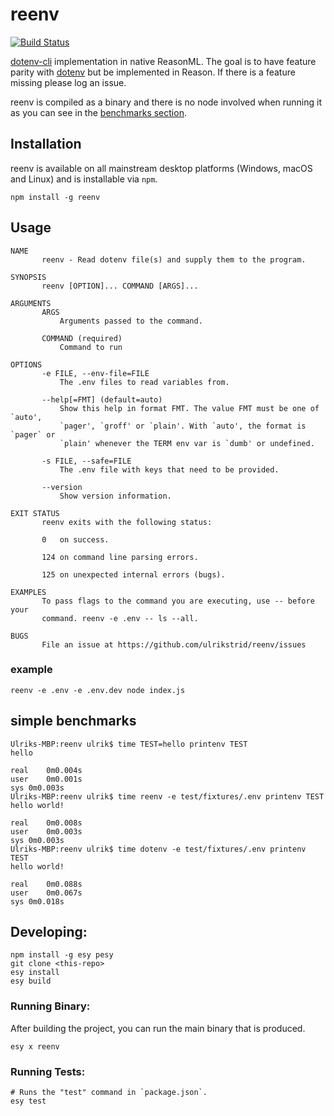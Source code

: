 # reenv

[![Build Status](https://dev.azure.com/strid/reenv/_apis/build/status/ulrikstrid.reenv?branchName=master)](https://dev.azure.com/strid/reenv/_build/latest?definitionId=27&branchName=master)

[dotenv-cli](https://github.com/entropitor/dotenv-cli) implementation in native ReasonML. The goal is to have feature parity with [dotenv](https://github.com/motdotla/dotenv) but be implemented in Reason. If there is a feature missing please log an issue.

reenv is compiled as a binary and there is no node involved when running it as you can see in the [benchmarks section](#simple-benchmarks).

## Installation

reenv is available on all mainstream desktop platforms (Windows, macOS and Linux) and is installable via `npm`.

`npm install -g reenv`

## Usage

```
NAME
       reenv - Read dotenv file(s) and supply them to the program.

SYNOPSIS
       reenv [OPTION]... COMMAND [ARGS]...

ARGUMENTS
       ARGS
           Arguments passed to the command.

       COMMAND (required)
           Command to run

OPTIONS
       -e FILE, --env-file=FILE
           The .env files to read variables from.

       --help[=FMT] (default=auto)
           Show this help in format FMT. The value FMT must be one of `auto',
           `pager', `groff' or `plain'. With `auto', the format is `pager` or
           `plain' whenever the TERM env var is `dumb' or undefined.

       -s FILE, --safe=FILE
           The .env file with keys that need to be provided.

       --version
           Show version information.

EXIT STATUS
       reenv exits with the following status:

       0   on success.

       124 on command line parsing errors.

       125 on unexpected internal errors (bugs).

EXAMPLES
       To pass flags to the command you are executing, use -- before your
       command. reenv -e .env -- ls --all.

BUGS
       File an issue at https://github.com/ulrikstrid/reenv/issues
```

### example

`reenv -e .env -e .env.dev node index.js`

## simple benchmarks

```
Ulriks-MBP:reenv ulrik$ time TEST=hello printenv TEST
hello

real	0m0.004s
user	0m0.001s
sys	0m0.003s
Ulriks-MBP:reenv ulrik$ time reenv -e test/fixtures/.env printenv TEST
hello world!

real	0m0.008s
user	0m0.003s
sys	0m0.003s
Ulriks-MBP:reenv ulrik$ time dotenv -e test/fixtures/.env printenv TEST
hello world!

real	0m0.088s
user	0m0.067s
sys	0m0.018s
```

## Developing:

```
npm install -g esy pesy
git clone <this-repo>
esy install
esy build
```

### Running Binary:

After building the project, you can run the main binary that is produced.

```
esy x reenv
```

### Running Tests:

```
# Runs the "test" command in `package.json`.
esy test
```
